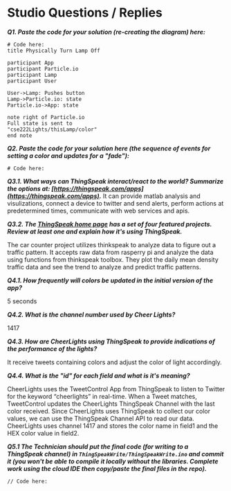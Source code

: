 # Studio Questions / Replies

***Q1. Paste the code for your solution (re-creating the diagram) here:***

```
# Code here:
title Physically Turn Lamp Off

participant App
participant Particle.io
participant Lamp
participant User

User->Lamp: Pushes button
Lamp->Particle.io: state
Particle.io->App: state

note right of Particle.io
Full state is sent to
"cse222Lights/thisLamp/color"
end note

```

***Q2. Paste the code for your solution here (the sequence of events for setting a color and updates for a "fade"):***

```
# Code here:

```

***Q3.1. What ways can ThingSpeak interact/react to the world?  Summarize the options at: [https://thingspeak.com/apps](https://thingspeak.com/apps).***
It can provide matlab analysis and visulizations, connect a device to twitter and send alerts, perform actions at predetermined times, communicate with web services and apis.




***Q3.2. The [ThingSpeak home page](https://thingspeak.com/) has a set of four featured projects.  Review at least one and explain how it's using ThingSpeak.***

The car counter project utilizes thinkspeak to analyze data to figure out a traffic pattern. It accepts raw data from rasperry pi and analyze the data using functions from thinkspeak toolbox. They plot the daily mean density traffic data and see the trend to analyze and predict traffic patterns.

***Q4.1. How frequently will colors be updated in the initial version of the app?***

5 seconds

***Q4.2. What is the channel number used by Cheer Lights?***

1417

***Q4.3. How are CheerLights using ThingSpeak to provide indications of the performance of the lights?***

It receive tweets containing colors and adjust the color of light accordingly.

***Q4.4. What is the "id" for each field and what is it's meaning?***

CheerLights uses the TweetControl App from ThingSpeak to listen to Twitter for the keyword “cheerlights” in real-time. When a Tweet matches, TweetControl updates the CheerLights ThingSpeak Channel with the last color received. Since CheerLights uses ThingSpeak to collect our color values, we can use the ThingSpeak Channel API to read our data. CheerLights uses channel 1417 and stores the color name in field1 and the HEX color value in field2.

***Q5.1  The Technician should put the final code (for writing to a ThingSpeak channel) in `ThingSpeakWrite/ThingSpeakWrite.ino` and commit it (you won't be able to compile it locally without the libraries.  Complete work using the cloud IDE then copy/paste the final files in the repo).***

```
// Code here:

```

